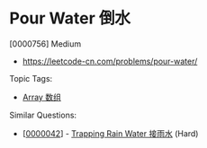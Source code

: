 # Pour Water 倒水

[0000756] Medium

- https://leetcode-cn.com/problems/pour-water/

Topic Tags:

- [Array 数组](https://leetcode-cn.com/tag/array/)

Similar Questions:

- [[0000042](https://leetcode-cn.com/problems/trapping-rain-water/)] - [Trapping Rain Water 接雨水](./0000042.trapping-rain-water.md) (Hard)
